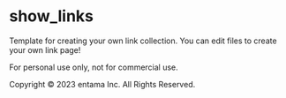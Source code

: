 # show_links
Template for creating your own link collection.
You can edit files to create your own link page!

For personal use only, not for commercial use.

Copyright © 2023 entama Inc. All Rights Reserved.
